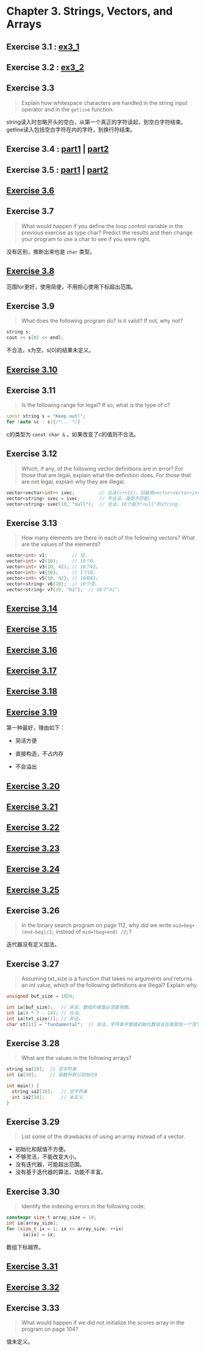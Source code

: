 # Chapter 3. Strings, Vectors, and Arrays

## Exercise 3.1 : [ex3_1](ex3_1.cpp)

## Exercise 3.2 : [ex3_2](ex3_2.cpp)

## Exercise 3.3

>Explain how whitespace characters are handled in the string input operator and in the `getline` function.

string读入时忽略开头的空白，从第一个真正的字符读起，到空白字符结束。
getline读入包括空白字符在内的字符，到换行符结束。

## Exercise 3.4 : [part1](ex3_04a.cpp) | [part2](ex3_04b.cpp)

## Exercise 3.5 : [part1](ex3_05a.cpp) | [part2](ex3_05b.cpp)

## [Exercise 3.6](ex3_06.cpp)

## Exercise 3.7

> What would happen if you define the loop control variable in the previous exercise as type char? Predict the results and then change your program to use a char to see if you were right.

没有区别，推断出来也是 `char` 类型。

## [Exercise 3.8](ex3_08.cpp)

范围for更好，使用简便，不用担心使用下标超出范围。

## Exercise 3.9

>What does the following program do? Is it valid? If not, why not?

```cpp
string s;
cout << s[0] << endl;
```

不合法，s为空，s[0]的结果未定义。

## [Exercise 3.10](ex3_10.cpp)

## Exercise 3.11

>Is the following range for legal? If so, what is the type of c?

```cpp
const string s = "Keep out!";
for (auto &c : s){/*... */}
```
c的类型为 `const char &` ，如果改变了c的值则不合法。

## Exercise 3.12

>Which, if any, of the following vector definitions are in error?
For those that are legal, explain what the definition does.
For those that are not legal, explain why they are illegal.

```cpp
vector<vector<int>> ivec;         // 合法(c++11)，旧版用vector<vector<int> > ivec。
vector<string> svec = ivec;       // 不合法，类型不匹配。
vector<string> svec(10, "null");  // 合法，10个值为"null"的string。
```

## Exercise 3.13

>How many elements are there in each of the following vectors? What are the values of the elements?

```cpp
vector<int> v1;         // 空。
vector<int> v2(10);     // 10个0。
vector<int> v3(10, 42); // 10个42。
vector<int> v4{10};     // 1个10。
vector<int> v5{10, 42}; // 10和42。
vector<string> v6{10};  // 10个空。
vector<string> v7{10, "hi"};  // 10个"hi"。
```

## [Exercise 3.14](ex3_14.cpp)

## [Exercise 3.15](ex3_15.cpp)

## [Exercise 3.16](ex3_16.cpp)

## [Exercise 3.17](ex3_17.cpp)

## [Exercise 3.18](ex3_18.cpp)

## [Exercise 3.19](ex3_19.cpp)

第一种最好，理由如下：

- 简洁方便

- 直接构造，不占内存

- 不会溢出

## [Exercise 3.20](ex3_20.cpp)

## [Exercise 3.21](ex3_21.cpp)

## [Exercise 3.22](ex3_22.cpp)

## [Exercise 3.23](ex3_23.cpp)

## [Exercise 3.24](ex3_24.cpp)

## [Exercise 3.25](ex3_25.cpp)

## Exercise 3.26

>In the binary search program on page 112,
why did we write `mid=beg+(end-beg)/2;` instead of `mid=(beg+end) /2;`?

迭代器没有定义加法。

## Exercise 3.27

>Assuming txt_size is a function that takes no arguments
and returns an int value, which of the following definitions are illegal?
Explain why.

```cpp
unsigned buf_size = 1024;

int ia[buf_size];   // 非法，数组的维度必须是常数。
int ia[4 * 7 - 14]; // 合法。
int ia[txt_size()]; // 非法。
char st[11] = "fundamental";  // 非法，字符串字面值初始化数组会在尾部加一个空字符，空间不够。
```
## Exercise 3.28

>What are the values in the following arrays?

```cpp
string sa[10];  // 空字符串
int ia[10];     // 函数外默认初始化0

int main() {
  string sa2[10];   // 空字符串
  int ia2[10];      // 未定义
}
```

## Exercise 3.29

>List some of the drawbacks of using an array instead of a vector.

- 初始化和赋值不方便。
- 不够灵活，不能改变大小。
- 没有迭代器，可能超出范围。
- 没有基于迭代器的算法，功能不丰富。

## Exercise 3.30

>Identify the indexing errors in the following code:

```cpp
constexpr size_t array_size = 10;
int ia[array_size];
for (size_t ix = 1; ix <= array_size; ++ix)
      ia[ix] = ix;
```
数组下标越界。

## [Exercise 3.31](ex3_31.cpp)

## [Exercise 3.32](ex3_32.cpp)

## Exercise 3.33

>What would happen if we did not initialize the scores array in the program on page 104?

值未定义。

